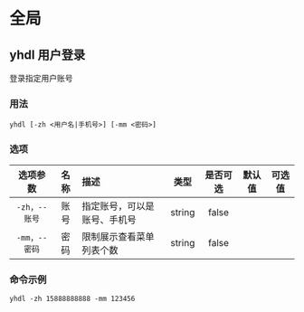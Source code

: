 # 全局

## yhdl 用户登录 <Badge type="tip" text="暂未实现" /> 
登录指定用户账号

### 用法

`yhdl [-zh <用户名|手机号>] [-mm <密码>]`


### 选项
| 选项参数 | 名称 | 描述 | 类型 | 是否可选 | 默认值 | 可选值 |
| :--: | :--: | :-- | :--: | :--: | :--: | :--: |
| `-zh，--账号` | 账号 | 指定账号，可以是账号、手机号 | string | false |  |  |
| `-mm，--密码` | 密码 | 限制展示查看菜单列表个数 | string | false |  |  |

### 命令示例

`yhdl -zh 15888888888 -mm 123456`
<IStockShellDemo cmd='yhdl -zh 15888888888 -mm 123456' :domains='[]' :height='480'/>
